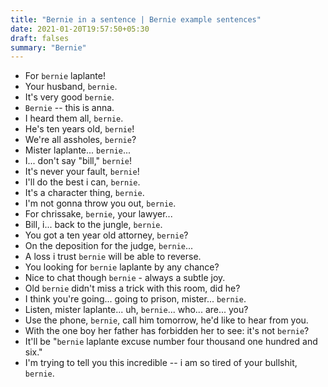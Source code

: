 ```yaml
---
title: "Bernie in a sentence | Bernie example sentences"
date: 2021-01-20T19:57:50+05:30
draft: falses
summary: "Bernie"
---
```

- For `bernie` laplante!
- Your husband, `bernie`.
- It's very good `bernie`.
- `Bernie` -- this is anna.
- I heard them all, `bernie`.
- He's ten years old, `bernie`!
- We're all assholes, `bernie`?
- Mister laplante... `bernie`...
- I... don't say "bill," `bernie`!
- It's never your fault, `bernie`!
- I'll do the best i can, `bernie`.
- It's a character thing, `bernie`.
- I'm not gonna throw you out, `bernie`.
- For chrissake, `bernie`, your lawyer...
- Bill, i... back to the jungle, `bernie`.
- You got a ten year old attorney, `bernie`?
- On the deposition for the judge, `bernie`...
- A loss i trust `bernie` will be able to reverse.
- You looking for `bernie` laplante by any chance?
- Nice to chat though `bernie` - always a subtle joy.
- Old `bernie` didn't miss a trick with this room, did he?
- I think you're going... going to prison, mister... `bernie`.
- Listen, mister laplante... uh, `bernie`... who... are... you?
- Use the phone, `bernie`, call him tomorrow, he'd like to hear from you.
- With the one boy her father has forbidden her to see: it's not `bernie`?
- It'll be "`bernie` laplante excuse number four thousand one hundred and six."
- I'm trying to tell you this incredible -- i am so tired of your bullshit, `bernie`.
                 
